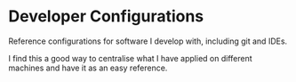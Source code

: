 # Developer Configurations

Reference configurations for software I develop with, including git and IDEs.

I find this a good way to centralise what I have applied on different machines and have it as an easy reference.
